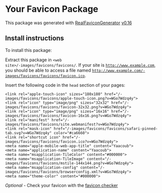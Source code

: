 # Your Favicon Package

This package was generated with [RealFaviconGenerator](https://realfavicongenerator.net/) [v0.16](https://realfavicongenerator.net/change_log#v0.16)

## Install instructions

To install this package:

Extract this package in <code>&lt;web site&gt;/-images/favicons/favicons/</code>. If your site is <code>http://www.example.com</code>, you should be able to access a file named <code>http://www.example.com/-images/favicons/favicons/favicon.ico</code>.

Insert the following code in the `head` section of your pages:

    <link rel="apple-touch-icon" sizes="180x180" href="/-images/favicons/favicons/apple-touch-icon.png?v=WGo7Wdzq4y">
    <link rel="icon" type="image/png" sizes="32x32" href="/-images/favicons/favicons/favicon-32x32.png?v=WGo7Wdzq4y">
    <link rel="icon" type="image/png" sizes="16x16" href="/-images/favicons/favicons/favicon-16x16.png?v=WGo7Wdzq4y">
    <link rel="manifest" href="/-images/favicons/favicons/site.webmanifest?v=WGo7Wdzq4y">
    <link rel="mask-icon" href="/-images/favicons/favicons/safari-pinned-tab.svg?v=WGo7Wdzq4y" color="#ca6660">
    <link rel="shortcut icon" href="/-images/favicons/favicons/favicon.ico?v=WGo7Wdzq4y">
    <meta name="apple-mobile-web-app-title" content="Yaacoub">
    <meta name="application-name" content="Yaacoub">
    <meta name="msapplication-TileColor" content="#000000">
    <meta name="msapplication-TileImage" content="/-images/favicons/favicons/mstile-144x144.png?v=WGo7Wdzq4y">
    <meta name="msapplication-config" content="/-images/favicons/favicons/browserconfig.xml?v=WGo7Wdzq4y">
    <meta name="theme-color" content="#000000">

*Optional* - Check your favicon with the [favicon checker](https://realfavicongenerator.net/favicon_checker)